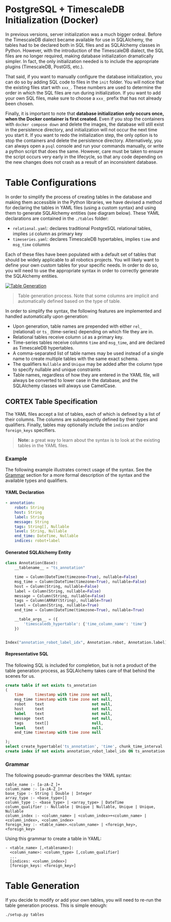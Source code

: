 # PostgreSQL + TimescaleDB Initialization (Docker)

In previous versions, server initialization was a much bigger ordeal. Before the TimescaleDB dialect became available
for use in SQLAlchemy, the tables had to be declared both in SQL files and as SQLAlchemy classes in Python. However,
with the introduction of the TimescaleDB dialect, the SQL files are no longer required, making database initialization
dramatically simpler. In fact, the only initialization needed is to include the appropriate plugins (TimescaleDB,
PostGIS, etc.). 

That said, if you want to manually configure the database initialization, you can do so by adding SQL code to files in
the `init` folder. You will notice that the existing files start with `xxx_`. These numbers are used to determine
the order in which the SQL files are run during initialization. If you want to add your own SQL files, make sure to
choose a `xxx_` prefix that has not already been chosen.

Finally, it is important to note that **database initialization only occurs once, when the Docker container is first
created.** Even if you stop the containers with `docker compose down` and delete the images, the database will
still exist in the persistence directory, and initialization will not occur the next time you start it. If you want
to redo the initialization step, the only option is to stop the containers and delete the persistence directory.
Alternatively, you can always open a `psql` console and run your commands manually, or write a python script
that does the same. However, care must be taken to ensure the script occurs very early in the lifecycle, so that
any code depending on the new changes does not crash as a result of an inconsistent database.

# Table Configurations

In order to simplify the process of creating tables in the database and making them accessible in the Python libraries,
we have devised a method for declaring the tables in YAML files (using a custom syntax) and using them to generate
SQLAlchemy entities (see diagram below). These YAML declarations are contained in the `./tables` folder:

- `relational.yaml`: declares traditional PostgreSQL relational tables, implies `id` column as primary key
- `timeseries.yaml`: declares TimescaleDB hypertables, implies `time` and `msg_time` columns

Each of these files have been populated with a default set of tables that should be widely applicable to all robotics
projects. You will likely want to define your own custom tables for your specific needs. In order to do so, you will
need to use the appropriate syntax in order to correctly generate the SQLAlchemy entities.

[![Table Generation](../docs/diagrams/table_generation.png)](../docs/diagrams/table_generation.png)

> Table generation process. Note that some columns are implicit and automatically defined based on the type of table.


In order to simplify the syntax, the following features are implemented and handled automatically upon generation:

- Upon generation, table names are prepended with either `rel_` (relational) or `ts_` (time-series) depending on which file they are in.
- Relational tables receive column `id` as a primary key.
- Time-series tables receive columns `time` and `msg_time`, and are declared as TimescaleDB hypertables.
- A comma-separated list of table names may be used instead of a single name to create multiple tables with the same
  exact schema.
- The qualifiers `Nullable` and `Unique` may be added after the column type to specify nullable and unique constraints
- Table names, regardless of how they are entered in the YAML file, will always be converted to lower case in the
  database, and the SQLAlchemy classes will always use CamelCase.

## CORTEX Table Specification

The YAML files accept a list of tables, each of which is defined by a list of their columns. The columns
are subsequently defined by their types and qualifiers. Finally, tables may optionally include the `indices` and/or
`foreign_keys` specifiers.

> **Note:** a great way to learn about the syntax is to look at the existing tables in the YAML files.

### Example

The following example illustrates correct usage of the syntax. See the [Grammar](#grammar) section for a more
formal description of the syntax and the available types and qualifiers.

#### YAML Declaration

```yaml
- annotation:
    robot: String
    host: String
    label: String
    message: String
    tags: String[], Nullable
    level: String, Nullable
    end_time: DateTime, Nullable
    indices: robot+label
```

#### Generated SQLAlchemy Entity

```python
class Annotation(Base):
    __tablename__ = "ts_annotation"

    time = Column(DateTime(timezone=True), nullable=False)
    msg_time = Column(DateTime(timezone=True), nullable=False)
    host = Column(String, nullable=False)
    label = Column(String, nullable=False)
    message = Column(String, nullable=False)
    tags = Column(ARRAY(String), nullable=True)
    level = Column(String, nullable=True)
    end_time = Column(DateTime(timezone=True), nullable=True)

    __table_args__ = ({
        'timescaledb_hypertable': {'time_column_name': 'time'}
    })


Index("annotation_robot_label_idx", Annotation.robot, Annotation.label)
```

#### Representative SQL

The following SQL is included for completion, but is not a product of the table generation process, as SQLAlchemy takes
care of that behind the scenes for us.

```sql
create table if not exists ts_annotation
(
    time     timestamp with time zone not null,
    msg_time timestamp with time zone not null,
    robot    text                     not null,
    host     text                     not null,
    label    text                     not null,
    message  text                     not null,
    tags     text[]                   null,
    level    text                     null,
    end_time timestamp with time zone null

);
select create_hypertable('ts_annotation', 'time', chunk_time_interval := interval '1 day', if_not_exists := TRUE);
create index if not exists annotation_robot_label_idx ON ts_annotation (robot, label);
```

### Grammar

The following pseudo-grammar describes the YAML syntax:
```
table_name :- [a-zA-Z_]+
column_name :- [a-zA-Z_]+
base_type :- String | Double | Integer
array_type :- <base_type>[]
column_type :- <base_type> | <array_type> | DateTime
column_qualifier :- Nullable | Unique | Nullable, Unique | Unique, Nullable
column_index :- <column_name> | <column_index>+<column_name> | <column_index>, <column_index>
foreign_key :- <table_name>.<column_name> | <foreign_key>, <foreign_key>
```

Using this grammar to create a table in YAML:
```
- <table_name> [,<tablename>]:
  <column_name>: <column_type> [,column_qualifier]
  ...
  [indices: <column_index>]
  [foreign_keys: <foreign_key>]
```

# Table Generation
If you decide to modify or add your own tables, you will need to re-run the table generation
process. This is simple enough:

```bash
./setup.py tables
```
